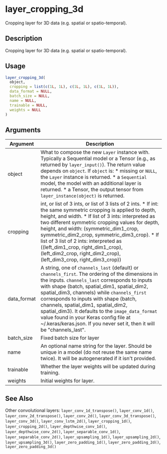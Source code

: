 # layer_cropping_3d


Cropping layer for 3D data (e.g. spatial or spatio-temporal).




## Description

Cropping layer for 3D data (e.g. spatial or spatio-temporal).





## Usage
```r
layer_cropping_3d(
  object,
  cropping = list(c(1L, 1L), c(1L, 1L), c(1L, 1L)),
  data_format = NULL,
  batch_size = NULL,
  name = NULL,
  trainable = NULL,
  weights = NULL
)
```




## Arguments


Argument      |Description
------------- |----------------
object | What to compose the new ``Layer`` instance with. Typically a Sequential model or a Tensor (e.g., as returned by ``layer_input()``). The return value depends on ``object``. If ``object`` is:   *  missing or `NULL`, the `Layer` instance is returned.  *  a `Sequential` model, the model with an additional layer is returned.  *  a Tensor, the output tensor from `layer_instance(object)` is returned.
cropping | int, or list of 3 ints, or list of 3 lists of 2 ints.   *  If int: the same symmetric cropping is applied to depth, height, and width.  *  If list of 3 ints: interpreted as two different symmetric cropping values for depth, height, and width: (symmetric_dim1_crop, symmetric_dim2_crop, symmetric_dim3_crop).  *  If list of 3 list of 2 ints: interpreted as ((left_dim1_crop, right_dim1_crop), (left_dim2_crop, right_dim2_crop), (left_dim3_crop, right_dim3_crop))
data_format | A string, one of ``channels_last`` (default) or ``channels_first``. The ordering of the dimensions in the inputs. ``channels_last`` corresponds to inputs with shape (batch, spatial_dim1, spatial_dim2, spatial_dim3, channels) while ``channels_first`` corresponds to inputs with shape (batch, channels, spatial_dim1, spatial_dim2, spatial_dim3). It defaults to the ``image_data_format`` value found in your Keras config file at ~/.keras/keras.json. If you never set it, then it will be "channels_last".
batch_size | Fixed batch size for layer
name | An optional name string for the layer. Should be unique in a model (do not reuse the same name twice). It will be autogenerated if it isn't provided.
trainable | Whether the layer weights will be updated during training.
weights | Initial weights for layer.







## See Also

Other convolutional layers: 
`layer_conv_1d_transpose()`,
`layer_conv_1d()`,
`layer_conv_2d_transpose()`,
`layer_conv_2d()`,
`layer_conv_3d_transpose()`,
`layer_conv_3d()`,
`layer_conv_lstm_2d()`,
`layer_cropping_1d()`,
`layer_cropping_2d()`,
`layer_depthwise_conv_1d()`,
`layer_depthwise_conv_2d()`,
`layer_separable_conv_1d()`,
`layer_separable_conv_2d()`,
`layer_upsampling_1d()`,
`layer_upsampling_2d()`,
`layer_upsampling_3d()`,
`layer_zero_padding_1d()`,
`layer_zero_padding_2d()`,
`layer_zero_padding_3d()`



